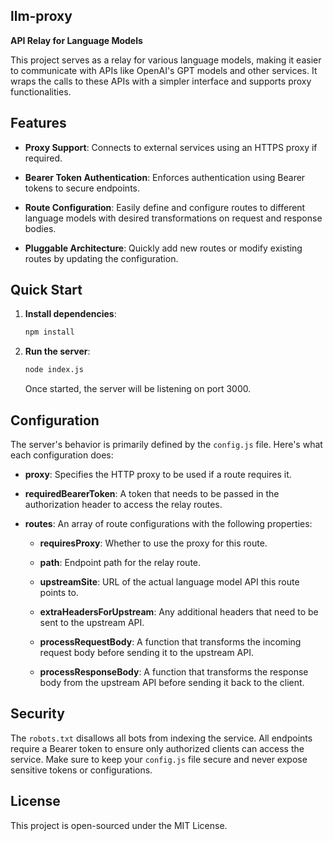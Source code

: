 llm-proxy
---

**API Relay for Language Models**

This project serves as a relay for various language models, making it easier to communicate with APIs like OpenAI's GPT models and other services. It wraps the calls to these APIs with a simpler interface and supports proxy functionalities.

## Features

- **Proxy Support**: Connects to external services using an HTTPS proxy if required.

- **Bearer Token Authentication**: Enforces authentication using Bearer tokens to secure endpoints.

- **Route Configuration**: Easily define and configure routes to different language models with desired transformations on request and response bodies.

- **Pluggable Architecture**: Quickly add new routes or modify existing routes by updating the configuration.

## Quick Start

1. **Install dependencies**:

   ```bash
   npm install
   ```

2. **Run the server**:

   ```bash
   node index.js
   ```

   Once started, the server will be listening on port 3000.

## Configuration

The server's behavior is primarily defined by the `config.js` file. Here's what each configuration does:

- **proxy**: Specifies the HTTP proxy to be used if a route requires it.

- **requiredBearerToken**: A token that needs to be passed in the authorization header to access the relay routes.

- **routes**: An array of route configurations with the following properties:

    - **requiresProxy**: Whether to use the proxy for this route.

    - **path**: Endpoint path for the relay route.

    - **upstreamSite**: URL of the actual language model API this route points to.

    - **extraHeadersForUpstream**: Any additional headers that need to be sent to the upstream API.

    - **processRequestBody**: A function that transforms the incoming request body before sending it to the upstream API.

    - **processResponseBody**: A function that transforms the response body from the upstream API before sending it back to the client.

## Security

The `robots.txt` disallows all bots from indexing the service. All endpoints require a Bearer token to ensure only authorized clients can access the service. Make sure to keep your `config.js` file secure and never expose sensitive tokens or configurations.

## License

This project is open-sourced under the MIT License.
